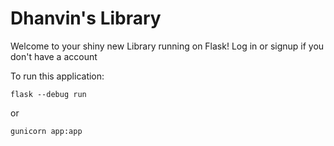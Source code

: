 # Dhanvin's Library

Welcome to your shiny new Library running on Flask! Log in or signup if you don't have a account


To run this application:

```
flask --debug run
```
or 
```
gunicorn app:app
```
